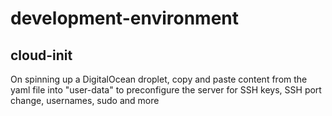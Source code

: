 # development-environment

## cloud-init

On spinning up a DigitalOcean droplet, copy and paste content from the yaml file into "user-data" to preconfigure the server for SSH keys, SSH port change, usernames, sudo and more
